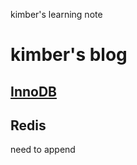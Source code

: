 kimber's learning note
# kimber's blog

## [InnoDB](./mysql-innodb/index.html)


## Redis

need to append


